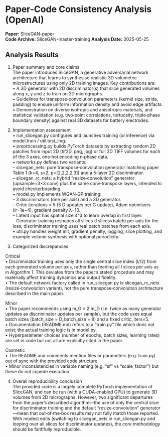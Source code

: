 # Paper-Code Consistency Analysis (OpenAI)

**Paper:** SliceGAN-paper  
**Code Archive:** SliceGAN-master-training
**Analysis Date:** 2025-05-25

## Analysis Results

1. Paper summary and core claims  
The paper introduces SliceGAN, a generative adversarial network architecture that learns to synthesise realistic 3D volumetric microstructures using only 2D training images. Key contributions are:  
• A 3D generator with 2D discriminator(s) that slice generated volumes along x, y and z to train on 2D micrographs.  
• Guidelines for transpose‐convolution parameters (kernel size, stride, padding) to ensure uniform information density and avoid edge artifacts.  
• Demonstration on diverse isotropic and anisotropic materials, and statistical validation (e.g. two‐point correlations, tortuosity, triple‐phase boundary density) against real 3D datasets for battery electrodes.  

2. Implementation assessment  
• run_slicegan.py configures and launches training (or inference) via model.train / util.test_img.  
• preprocessing.py builds PyTorch datasets by extracting random 2D patches from input 2D (tif2D, png, jpg) or full 3D TIFF volumes for each of the 3 axes, one‐hot encoding n‐phase data.  
• networks.py defines two variants:  
  – slicegan_nets: pure transpose‐convolution generator matching paper Table 1 (k=4, s=2, p=[2,2,2,2,3]) and a 5‐layer 2D discriminator.  
  – slicegan_rc_nets: a hybrid “resize‐convolution” generator (upsample+3×3 conv) plus the same conv‐transpose layers, intended to avoid checkerboarding.  
• model.py implements WGAN‐GP training:  
  – 3 discriminators (one per axis) and a 3D generator.  
  – Critic iterations = 5 (5 D updates per G update), Adam optimisers (lr=1e−4), gradient penalty λ=10.  
  – Latent input has spatial size 4^3 to learn overlap in first layer.  
  – Generator training reshapes all slices (l slices×batch) per axis for the loss; discriminator training uses real patch batches from each axis.  
• util.py handles weight init, gradient penalty, logging, slice plotting, and example volume synthesis with optional periodicity.  

3. Categorized discrepancies  

Critical  
• Discriminator training uses only the single central slice index (l//2) from each generated volume per axis, rather than feeding all l slices per axis as in Algorithm 1. This deviates from the paper’s stated procedure and may materially affect training dynamics and output fidelity.  
• The default network factory called in run_slicegan.py is slicegan_rc_nets (resize‐convolution variant), not the pure transpose‐convolution architecture described in the main paper.  

Minor  
• The paper recommends using m_G = 2 m_D (i.e. twice as many generator updates as discriminator updates per sample), but the code uses equal batch sizes (batch_size = D_batch_size = 8) and a fixed critic_iters=5.  
• Documentation (README.md) refers to a “train.py” file which does not exist; the actual training logic is in model.py.  
• Hyperparameter choices (number of epochs, batch sizes, learning rates) are set in code but not all are explicitly cited in the paper.  

Cosmetic  
• The README and comments mention files or parameters (e.g. train.py) out of sync with the provided code structure.  
• Minor inconsistencies in variable naming (e.g. “sf” vs “scale_factor”) but these do not impede execution.  

4. Overall reproducibility conclusion  
The provided code is a largely complete PyTorch implementation of SliceGAN, and can be run (with a CUDA‐enabled GPU) to generate 3D volumes from 2D micrographs. However, two significant departures from the paper’s described algorithm—the use of only the central slice for discriminator training and the default “resize‐convolution” generator—mean that out‐of‐the‐box results may not fully match those reported. With modest edits (switching to slicegan_nets in run_slicegan.py and looping over all slices for discriminator updates), the core methodology should be faithfully reproducible.